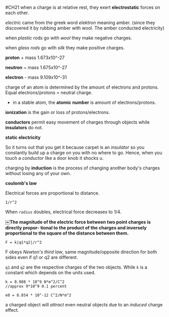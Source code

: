 #CH21
when a charge is at relative rest, they exert **electrostatic** forces on each other.

*electric* came from the greek word *elektron* meaning amber. (since they discovered it by rubbing amber with wool. The amber conducted electricity)

when *plastic* rods go with *wool* they make negative charges.

when *glass rods* go with *silk* they make positive charges.

**proton** + mass 1.673x10^-27

**neutron** ~ mass 1.675x10^-27

**electron** - mass 9.109x10^-31

charge of an atom is determined by the amount of electrons and protons. Equal electrons/protons = neutral charge.
- in a stable atom, the **atomic number** is amount of electrons/protons.

**ionization** is the gain or loss of protons/electrons.

**conductors** permit easy movement of charges through objects while **insulators** do not.

**static electricity**

So it turns out that you get it because carpet is an *insulator* so you constantly build up a charge on you with no where to go. Hence, when you touch a *conductor* like a door knob it shocks u.

charging by **induction** is the process of changing another body's charges without losing any of your own.

**coulomb's law**

Electrical forces are proportional to distance.

    1/r^2

 When `radius` doubles, electrical force decreases to 1/4.

 **￼The magnitude of the electric force between two point charges is directly propor- tional to the product of the charges and inversely proportional to the square of the distance between them.**


    F = k|q1*q2|/r^2

F obeys *Newton's third law*, same magnitude/opposite direction for both sides even if q1 or q2 are different.

`q1` and `q2` are the respective charges of the two objects. While `k` is a constant which depends on the units used.

    k = 8.988 * 10^9 N*m^2/C^2
    //approx 9*10^9 0.1 percent

    e0 = 8.854 * 10^-12 C^2/N*m^2

a charged object will *attract* even neutral objects due to an *induced* charge effect.
